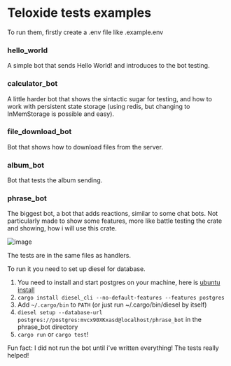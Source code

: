 # Teloxide tests examples
To run them, firstly create a .env file like .example.env

### hello_world

A simple bot that sends Hello World! and introduces to the bot testing.

### calculator_bot

A little harder bot that shows the sintactic sugar for testing, and how to work with persistent state storage (using redis, but changing to InMemStorage is possible and easy).

### file_download_bot

Bot that shows how to download files from the server.

### album_bot

Bot that tests the album sending.

### phrase_bot

The biggest bot, a bot that adds reactions, similar to some chat bots. Not particularly made to show some features, more like battle testing the crate and showing, how i will use this crate.

![image](https://github.com/user-attachments/assets/87ddae85-4166-48d4-b006-909b0f37d2f9)

The tests are in the same files as handlers.

To run it you need to set up diesel for database.

1. You need to install and start postgres on your machine, here is [ubuntu install](https://www.digitalocean.com/community/tutorials/how-to-install-postgresql-on-ubuntu-20-04-quickstart)
2. `cargo install diesel_cli --no-default-features --features postgres`
3. Add `~/.cargo/bin` to `PATH` (or just run ~/.cargo/bin/diesel by itself)
4. `diesel setup --database-url postgres://postgres:mvcx90XKxasd@localhost/phrase_bot` in the phrase_bot directory
5. `cargo run` or `cargo test`!

Fun fact: I did not run the bot until i've written everything! The tests really helped!
